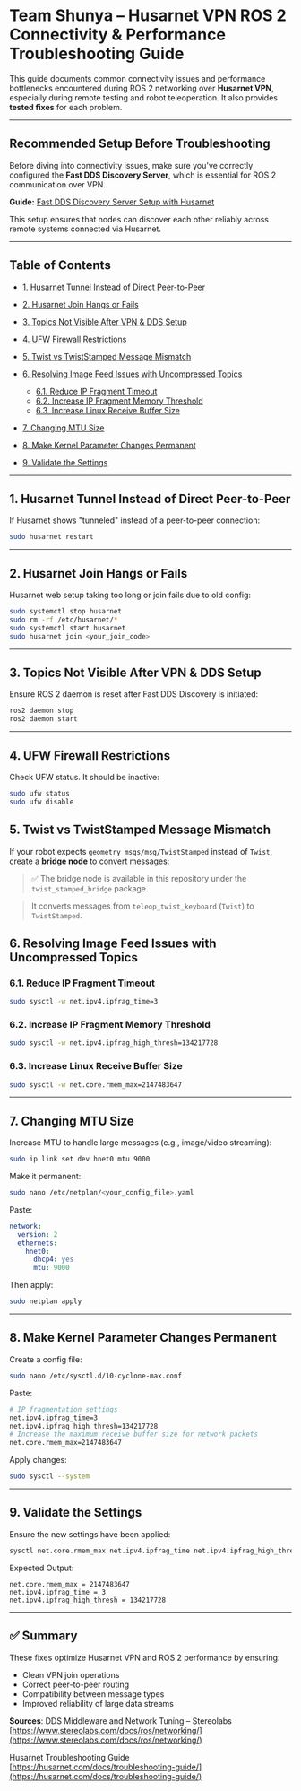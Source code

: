 # Team Shunya – Husarnet VPN ROS 2 Connectivity & Performance Troubleshooting Guide

This guide documents common connectivity issues and performance bottlenecks encountered during ROS 2 networking over **Husarnet VPN**, especially during remote testing and robot teleoperation. It also provides **tested fixes** for each problem.

---

## Recommended Setup Before Troubleshooting

Before diving into connectivity issues, make sure you've correctly configured the **Fast DDS Discovery Server**, which is essential for ROS 2 communication over VPN.

**Guide:** [Fast DDS Discovery Server Setup with Husarnet](https://husarnet.com/docs/ros2/ros-discovery-server-env/)

This setup ensures that nodes can discover each other reliably across remote systems connected via Husarnet.

---

##  Table of Contents

* [1. Husarnet Tunnel Instead of Direct Peer-to-Peer](#1-husarnet-tunnel-instead-of-direct-peer-to-peer)
* [2. Husarnet Join Hangs or Fails](#2-husarnet-join-hangs-or-fails)
* [3. Topics Not Visible After VPN & DDS Setup](#3-topics-not-visible-after-vpn--dds-setup)
* [4. UFW Firewall Restrictions](#4-ufw-firewall-restrictions)
* [5. Twist vs TwistStamped Message Mismatch](#5-twist-vs-twiststamped-message-mismatch)
* [6. Resolving Image Feed Issues with Uncompressed Topics](#6-resolving-image-feed-issues-with-uncompressed-topics)

  * [6.1. Reduce IP Fragment Timeout](#61-reduce-ip-fragment-timeout)
  * [6.2. Increase IP Fragment Memory Threshold](#62-increase-ip-fragment-memory-threshold)
  * [6.3. Increase Linux Receive Buffer Size](#63-increase-linux-receive-buffer-size)
* [7. Changing MTU Size](#7-changing-mtu-size)
* [8. Make Kernel Parameter Changes Permanent](#8-make-kernel-parameter-changes-permanent)
* [9. Validate the Settings](#9-validate-the-settings)

---

## 1. Husarnet Tunnel Instead of Direct Peer-to-Peer

If Husarnet shows "tunneled" instead of a peer-to-peer connection:

```bash
sudo husarnet restart
```

---

## 2. Husarnet Join Hangs or Fails

Husarnet web setup taking too long or join fails due to old config:

```bash
sudo systemctl stop husarnet
sudo rm -rf /etc/husarnet/*
sudo systemctl start husarnet
sudo husarnet join <your_join_code>
```

---

## 3. Topics Not Visible After VPN & DDS Setup

Ensure ROS 2 daemon is reset after Fast DDS Discovery is initiated:

```bash
ros2 daemon stop
ros2 daemon start
```

---

## 4. UFW Firewall Restrictions

Check UFW status. It should be inactive:

```bash
sudo ufw status
sudo ufw disable
```


## 5. Twist vs TwistStamped Message Mismatch

If your robot expects `geometry_msgs/msg/TwistStamped` instead of `Twist`, create a **bridge node** to convert messages:

> ✅ The bridge node is available in this repository under the `twist_stamped_bridge` package.

> It converts messages from `teleop_twist_keyboard` (`Twist`) to `TwistStamped`.


## 6. Resolving Image Feed Issues with Uncompressed Topics

### 6.1. Reduce IP Fragment Timeout

```bash
sudo sysctl -w net.ipv4.ipfrag_time=3
```

### 6.2. Increase IP Fragment Memory Threshold

```bash
sudo sysctl -w net.ipv4.ipfrag_high_thresh=134217728
```

### 6.3. Increase Linux Receive Buffer Size

```bash
sudo sysctl -w net.core.rmem_max=2147483647
```

---

## 7. Changing MTU Size

Increase MTU to handle large messages (e.g., image/video streaming):

```bash
sudo ip link set dev hnet0 mtu 9000
```

Make it permanent:

```bash
sudo nano /etc/netplan/<your_config_file>.yaml
```

Paste:

```yaml
network:
  version: 2
  ethernets:
    hnet0:
      dhcp4: yes
      mtu: 9000
```

Then apply:

```bash
sudo netplan apply
```

---

## 8. Make Kernel Parameter Changes Permanent

Create a config file:

```bash
sudo nano /etc/sysctl.d/10-cyclone-max.conf
```

Paste:

```bash
# IP fragmentation settings
net.ipv4.ipfrag_time=3
net.ipv4.ipfrag_high_thresh=134217728
# Increase the maximum receive buffer size for network packets
net.core.rmem_max=2147483647
```

Apply changes:

```bash
sudo sysctl --system
```

---

## 9. Validate the Settings

Ensure the new settings have been applied:

```bash
sysctl net.core.rmem_max net.ipv4.ipfrag_time net.ipv4.ipfrag_high_thresh
```

Expected Output:

```
net.core.rmem_max = 2147483647
net.ipv4.ipfrag_time = 3
net.ipv4.ipfrag_high_thresh = 134217728
```

---

## ✅ Summary

These fixes optimize Husarnet VPN and ROS 2 performance by ensuring:

* Clean VPN join operations
* Correct peer-to-peer routing
* Compatibility between message types
* Improved reliability of large data streams

**Sources**:
DDS Middleware and Network Tuning – Stereolabs
[https://www.stereolabs.com/docs/ros/networking/](https://www.stereolabs.com/docs/ros/networking/)

Husarnet Troubleshooting Guide
[https://husarnet.com/docs/troubleshooting-guide/](https://husarnet.com/docs/troubleshooting-guide/)



